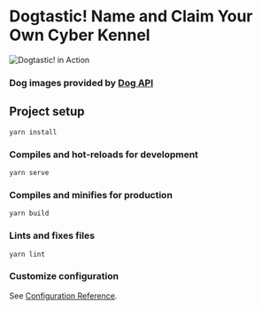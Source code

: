 # Dogtastic! Name and Claim Your Own Cyber Kennel

![Dogtastic! in Action](https://i.ibb.co/BG63JDh/dogtastic.png)


### Dog images provided by [Dog API](https://dog.ceo/dog-api/)

## Project setup
```
yarn install
```

### Compiles and hot-reloads for development
```
yarn serve
```

### Compiles and minifies for production
```
yarn build
```

### Lints and fixes files
```
yarn lint
```

### Customize configuration
See [Configuration Reference](https://cli.vuejs.org/config/).

